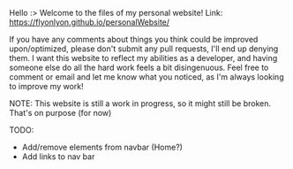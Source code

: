 Hello :> Welcome to the files of my personal website! 
Link: https://flyonlyon.github.io/personalWebsite/

If you have any comments about things you think could be improved upon/optimized, please don't submit any pull requests, I'll end up denying them. I want this website to reflect my abilities as a developer, and having someone else do all the hard work feels a bit disingenuous. Feel free to comment or email and let me know what you noticed, as I'm always looking to improve my work!

NOTE: This website is still a work in progress, so it might still be broken. That's on purpose (for now)


TODO:
- Add/remove elements from navbar (Home?)
- Add links to nav bar
